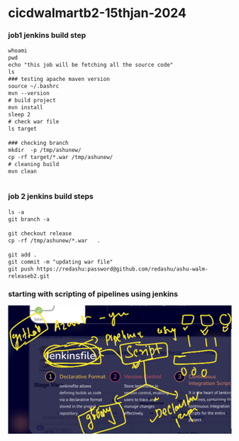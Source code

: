 # cicdwalmartb2-15thjan-2024

### job1 jenkins build step 

```
whoami
pwd
echo "this job will be fetching all the source code"
ls 
### testing apache maven version 
source ~/.bashrc 
mvn --version 
# build project
mvn install 
sleep 2
# check war file
ls target

### checking branch
mkdir  -p /tmp/ashunew/
cp -rf target/*.war /tmp/ashunew/
# cleaning build 
mvn clean 


```

### job 2 jenkins build steps 

```
ls -a
git branch -a

git checkout release
cp -rf /tmp/ashunew/*.war   .

git add .
git commit -m "updating war file"
git push https://redashu:password@github.com/redashu/ashu-walm-releaseb2.git

```

### starting with scripting of pipelines using jenkins 

<img src="jfile.png">

